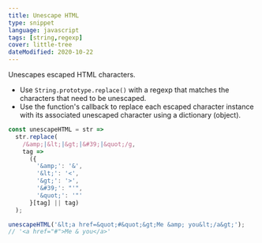 ```yaml
---
title: Unescape HTML
type: snippet
language: javascript
tags: [string,regexp]
cover: little-tree
dateModified: 2020-10-22
---
```


Unescapes escaped HTML characters.

- Use `String.prototype.replace()` with a regexp that matches the characters that need to be unescaped.
- Use the function's callback to replace each escaped character instance with its associated unescaped character using a dictionary (object).

```js
const unescapeHTML = str =>
  str.replace(
    /&amp;|&lt;|&gt;|&#39;|&quot;/g,
    tag =>
      ({
        '&amp;': '&',
        '&lt;': '<',
        '&gt;': '>',
        '&#39;': "'",
        '&quot;': '"'
      }[tag] || tag)
  );
```

```js
unescapeHTML('&lt;a href=&quot;#&quot;&gt;Me &amp; you&lt;/a&gt;');
// '<a href="#">Me & you</a>'
```
